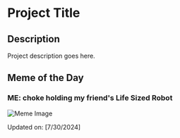 # Project Title

## Description

Project description goes here.

## Meme of the Day

### ME: choke holding my friend's Life Sized Robot
![Meme Image](https://i.redd.it/5pdlabnjedfd1.png)

Updated on: [7/30/2024]